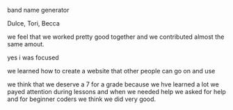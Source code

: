 band name generator

Dulce, Tori, Becca

we feel that we worked pretty good together and we contributed almost the same amout.

yes i was focused

we learned how to create a website that other people can go on and use

we think that we deserve a 7 for a grade because we hve learned a lot we payed attention during lessons and when we needed help we asked for help and for beginner coders we think we did very good.